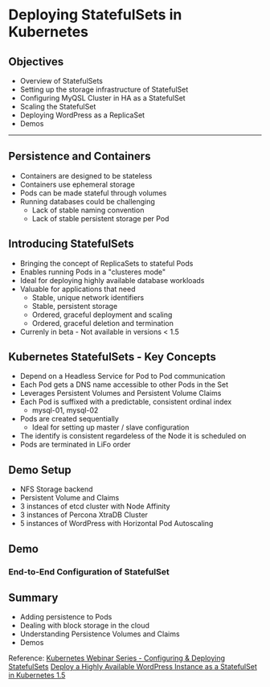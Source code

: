 # Deploying StatefulSets in Kubernetes

## Objectives
- Overview of StatefulSets
- Setting up the storage infrastructure of StatefulSet
- Configuring MyQSL Cluster in HA as a StatefulSet
- Scaling the StatefulSet
- Deploying WordPress as a ReplicaSet
- Demos
---
## Persistence and Containers
- Containers are designed to be stateless
- Containers use ephemeral storage
- Pods can be made stateful through volumes
- Running databases could be challenging
	- Lack of stable naming convention
	- Lack of stable persistent storage per Pod
## Introducing StatefulSets
- Bringing the concept of ReplicaSets to stateful Pods
- Enables running Pods in a "clusteres mode"
- Ideal for deploying highly available database workloads
- Valuable for applications that need
	- Stable, unique network identifiers
	- Stable, persistent storage
	- Ordered, graceful deployment and scaling
	- Ordered, graceful deletion and termination
- Currenly in beta - Not available in versions < 1.5
## Kubernetes StatefulSets - Key Concepts
- Depend on a Headless Service for Pod to Pod communication
- Each Pod gets a DNS name accessible to other Pods in the Set
- Leverages Persistent Volumes and Persistent Volume Claims
- Each Pod is suffixed with a predictable, consistent ordinal index
	- mysql-01, mysql-02
- Pods are created sequentially
	- Ideal for setting up master / slave configuration
- The identify is consistent regardeless of the Node it is scheduled on
- Pods are terminated in LiFo order
## Demo Setup
- NFS Storage backend
- Persistent Volume and Claims
- 3 instances of etcd cluster with Node Affinity
- 3 instances of Percona XtraDB Cluster
- 5 instances of WordPress with Horizontal Pod Autoscaling
<!-- Detailed Walktrhough and source code is available at http://tinyurl.com/kubess -->
## Demo
### End-to-End Configuration of StatefulSet

## Summary
- Adding persistence to Pods
- Dealing with block storage in the cloud
- Understanding Persistence Volumes and Claims
- Demos

Reference:
[Kubernetes Webinar Series - Configuring & Deploying StatefulSets](https://www.youtube.com/watch?v=FserPvxKvTA&list=PLF3s2WICJlqOiymMaTLjwwHz-MSVbtJPQ&index=8)
[Deploy a Highly Available WordPress Instance as a StatefulSet in Kubernetes 1.5](https://thenewstack.io/deploy-highly-available-wordpress-instance-statefulset-kubernetes-1-5/)

<!-- the auther mentioned 7th in the series -->
